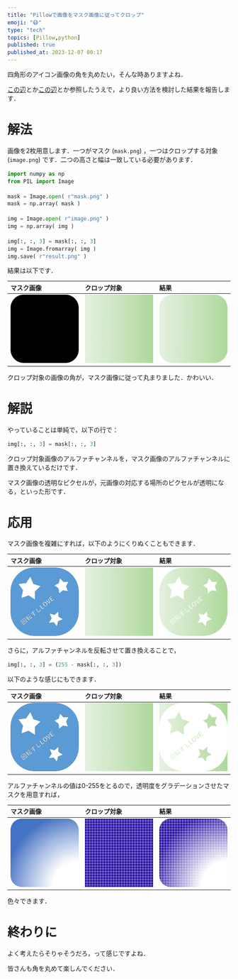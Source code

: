 ```yaml
---
title: "Pillowで画像をマスク画像に従ってクロップ"
emoji: "😷"
type: "tech"
topics: [Pillow,python]
published: true
published_at: 2023-12-07 00:17
---
```


四角形のアイコン画像の角を丸めたい，そんな時ありますよね．

[この辺](https://note.nkmk.me/python-pillow-image-crop-trimming/)とか[この辺](https://qiita.com/11kenterada/items/4d05593dd7e09c697e90)とか参照したうえで，より良い方法を検討した結果を報告します．


# 解法

画像を2枚用意します．一つがマスク (`mask.png`) ，一つはクロップする対象 (`image.png`) です．二つの高さと幅は一致している必要があります．

```python
import numpy as np
from PIL import Image

mask = Image.open( r"mask.png" )
mask = np.array( mask )

img = Image.open( r"image.png" )
img = np.array( img )

img[:, :, 3] = mask[:, :, 3]
img = Image.fromarray( img )
img.save( r"result.png" )
```

結果は以下です．

|マスク画像|クロップ対象|結果|
|:--|:--|:--|
|![マスク画像](/images/pillow-crop-by-mask/mask.png)|![クロップ対象](/images/pillow-crop-by-mask/image.png)|![結果](/images/pillow-crop-by-mask/result.png)|

クロップ対象の画像の角が，マスク画像に従って丸まりました．かわいい．

# 解説

やっていることは単純で，以下の行で：

```python
img[:, :, 3] = mask[:, :, 3]
```

クロップ対象画像のアルファチャンネルを，マスク画像のアルファチャンネルに置き換えているだけです．

マスク画像の透明なピクセルが，元画像の対応する場所のピクセルが透明になる，といった形です．

# 応用

マスク画像を複雑にすれば，以下のようにくりぬくこともできます．


|マスク画像|クロップ対象|結果|
|:--|:--|:--|
|![マスク画像](/images/pillow-crop-by-mask/mask2.png)|![クロップ対象](/images/pillow-crop-by-mask/image.png)|![結果](/images/pillow-crop-by-mask/result2.png)|


さらに，アルファチャンネルを反転させて置き換えることで，

```python
img[:, :, 3] = (255 - mask[:, :, 3])
```


以下のような感じにもできます．

|マスク画像|クロップ対象|結果|
|:--|:--|:--|
|![マスク画像](/images/pillow-crop-by-mask/mask2.png)|![クロップ対象](/images/pillow-crop-by-mask/image.png)|![結果](/images/pillow-crop-by-mask/result3.png)|


アルファチャンネルの値は0-255をとるので，透明度をグラデーションさせたマスクを用意すれば，

|マスク画像|クロップ対象|結果|
|:--|:--|:--|
|![マスク画像](/images/pillow-crop-by-mask/mask3.png)|![クロップ対象](/images/pillow-crop-by-mask/image2.png)|![結果](/images/pillow-crop-by-mask/result5.png)|

色々できます．

# 終わりに

よく考えたらそりゃそうだろ，って感じですよね．

皆さんも角を丸めて楽しんでください．